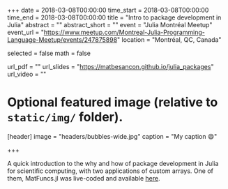+++
date = 2018-03-08T00:00:00
time_start = 2018-03-08T00:00:00
time_end = 2018-03-08T00:00:00
title = "Intro to package development in Julia"
abstract = ""
abstract_short = ""
event = "Julia Montréal Meetup"
event_url = "https://www.meetup.com/Montreal-Julia-Programming-Language-Meetup/events/247875898"
location = "Montréal, QC, Canada"

selected = false
math = false

url_pdf = ""
url_slides = "https://matbesancon.github.io/julia_packages"
url_video = ""

# Optional featured image (relative to `static/img/` folder).
[header]
image = "headers/bubbles-wide.jpg"
caption = "My caption :smile:"

+++

A quick introduction to the why and how of package development in Julia for
scientific computing, with two applications of custom arrays. One of them,
MatFuncs.jl was live-coded and available [here](https://github.com/matbesancon/MatFuncs.jl).
